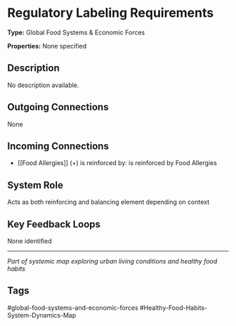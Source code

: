 # Regulatory  Labeling  Requirements

**Type:** Global Food Systems & Economic Forces

**Properties:** None specified

## Description
No description available.

## Outgoing Connections
None

## Incoming Connections
- [[Food Allergies]] (+) is reinforced by: is reinforced by Food Allergies

## System Role
Acts as both reinforcing and balancing element depending on context

## Key Feedback Loops
None identified

---
*Part of systemic map exploring urban living conditions and healthy food habits*

## Tags
#global-food-systems-and-economic-forces #Healthy-Food-Habits-System-Dynamics-Map

